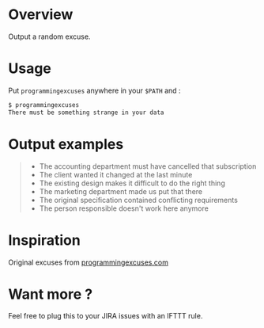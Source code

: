 # Overview

Output a random excuse.

# Usage

Put `programmingexcuses` anywhere in your `$PATH` and :

```sh
$ programmingexcuses
There must be something strange in your data
```

# Output examples

> - The accounting department must have cancelled that subscription
> - The client wanted it changed at the last minute
> - The existing design makes it difficult to do the right thing
> - The marketing department made us put that there
> - The original specification contained conflicting requirements
> - The person responsible doesn't work here anymore

# Inspiration

Original excuses from [programmingexcuses.com][1]

# Want more ?

Feel free to plug this to your JIRA issues with an IFTTT rule.


[1]: http://programmingexcuses.com

